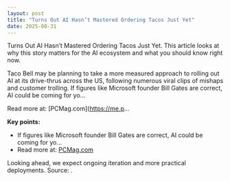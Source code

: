 ```yaml
---
layout: post
title: "Turns Out AI Hasn’t Mastered Ordering Tacos Just Yet"
date: 2025-08-31
---
```


Turns Out AI Hasn’t Mastered Ordering Tacos Just Yet. This article looks at why this story matters for the AI ecosystem and what you should know right now.

Taco Bell may be planning to take a more measured approach to rolling out AI at its drive-thrus across the US, following numerous viral clips of mishaps and customer trolling.
If figures like Microsoft founder Bill Gates are correct, AI could be coming for yo…

Read more at: [PCMag.com](https://me.p...

**Key points:**
- If figures like Microsoft founder Bill Gates are correct, AI could be coming for yo…
- Read more at: [PCMag.com](https://me.pcmag.com/en/ai/31969/turns-out-ai-hasnt-mastered-ordering-tacos-just-yet)

Looking ahead, we expect ongoing iteration and more practical deployments. Source: .

